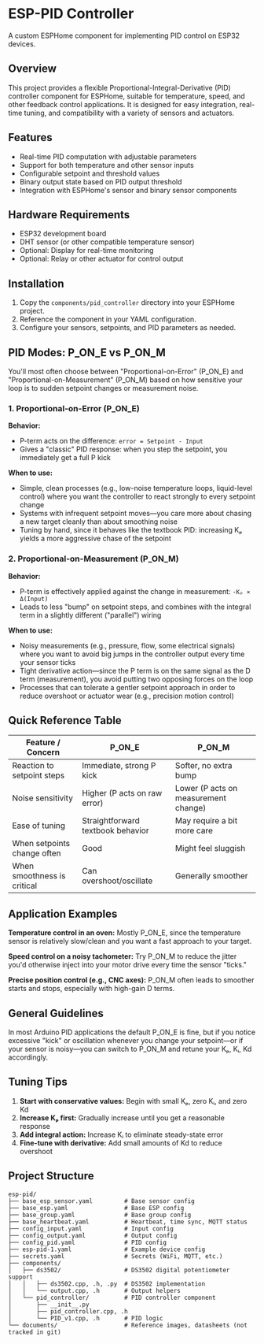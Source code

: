 # ESP-PID Controller

A custom ESPHome component for implementing PID control on ESP32 devices.

## Overview

This project provides a flexible Proportional-Integral-Derivative (PID) controller component for ESPHome, suitable for temperature, speed, and other feedback control applications. It is designed for easy integration, real-time tuning, and compatibility with a variety of sensors and actuators.

## Features

- Real-time PID computation with adjustable parameters
- Support for both temperature and other sensor inputs
- Configurable setpoint and threshold values
- Binary output state based on PID output threshold
- Integration with ESPHome's sensor and binary sensor components

## Hardware Requirements

- ESP32 development board
- DHT sensor (or other compatible temperature sensor)
- Optional: Display for real-time monitoring
- Optional: Relay or other actuator for control output

## Installation

1. Copy the `components/pid_controller` directory into your ESPHome project.
2. Reference the component in your YAML configuration.
3. Configure your sensors, setpoints, and PID parameters as needed.


## PID Modes: P_ON_E vs P_ON_M
You'll most often choose between "Proportional-on-Error" (P_ON_E) and "Proportional-on-Measurement" (P_ON_M) based on how sensitive your loop is to sudden setpoint changes or measurement noise.

### 1. Proportional-on-Error (P_ON_E)

**Behavior:**
- P-term acts on the difference: `error = Setpoint - Input`
- Gives a "classic" PID response: when you step the setpoint, you immediately get a full P kick

**When to use:**
- Simple, clean processes (e.g., low-noise temperature loops, liquid-level control) where you want the controller to react strongly to every setpoint change
- Systems with infrequent setpoint moves—you care more about chasing a new target cleanly than about smoothing noise
- Tuning by hand, since it behaves like the textbook PID: increasing Kₚ yields a more aggressive chase of the setpoint

### 2. Proportional-on-Measurement (P_ON_M)

**Behavior:**
- P-term is effectively applied against the change in measurement: `-Kₚ × Δ(Input)`
- Leads to less "bump" on setpoint steps, and combines with the integral term in a slightly different ("parallel") wiring

**When to use:**
- Noisy measurements (e.g., pressure, flow, some electrical signals) where you want to avoid big jumps in the controller output every time your sensor ticks
- Tight derivative action—since the P term is on the same signal as the D term (measurement), you avoid putting two opposing forces on the loop
- Processes that can tolerate a gentler setpoint approach in order to reduce overshoot or actuator wear (e.g., precision motion control)

## Quick Reference Table

| Feature / Concern | P_ON_E | P_ON_M |
|---|---|---|
| Reaction to setpoint steps | Immediate, strong P kick | Softer, no extra bump |
| Noise sensitivity | Higher (P acts on raw error) | Lower (P acts on measurement change) |
| Ease of tuning | Straightforward textbook behavior | May require a bit more care |
| When setpoints change often | Good | Might feel sluggish |
| When smoothness is critical | Can overshoot/oscillate | Generally smoother |

## Application Examples

**Temperature control in an oven:** Mostly P_ON_E, since the temperature sensor is relatively slow/clean and you want a fast approach to your target.

**Speed control on a noisy tachometer:** Try P_ON_M to reduce the jitter you'd otherwise inject into your motor drive every time the sensor "ticks."

**Precise position control (e.g., CNC axes):** P_ON_M often leads to smoother starts and stops, especially with high-gain D terms.

## General Guidelines

In most Arduino PID applications the default P_ON_E is fine, but if you notice excessive "kick" or oscillation whenever you change your setpoint—or if your sensor is noisy—you can switch to P_ON_M and retune your Kₚ, Kᵢ, Kd accordingly.

## Tuning Tips

1. **Start with conservative values:** Begin with small Kₚ, zero Kᵢ, and zero Kd
2. **Increase Kₚ first:** Gradually increase until you get a reasonable response
3. **Add integral action:** Increase Kᵢ to eliminate steady-state error
4. **Fine-tune with derivative:** Add small amounts of Kd to reduce overshoot

## Project Structure

```
esp-pid/
├── base_esp_sensor.yaml         # Base sensor config
├── base_esp.yaml                # Base ESP config
├── base_group.yaml              # Base group config
├── base_heartbeat.yaml          # Heartbeat, time sync, MQTT status
├── config_input.yaml            # Input config
├── config_output.yaml           # Output config
├── config_pid.yaml              # PID config
├── esp-pid-1.yaml               # Example device config
├── secrets.yaml                 # Secrets (WiFi, MQTT, etc.)
├── components/
│   ├── ds3502/                  # DS3502 digital potentiometer support
│   │   ├── ds3502.cpp, .h, .py  # DS3502 implementation
│   │   └── output.cpp, .h       # Output helpers
│   └── pid_controller/          # PID controller component
│       ├── __init__.py
│       ├── pid_controller.cpp, .h
│       └── PID_v1.cpp, .h       # PID logic
└── documents/                   # Reference images, datasheets (not tracked in git)
```
